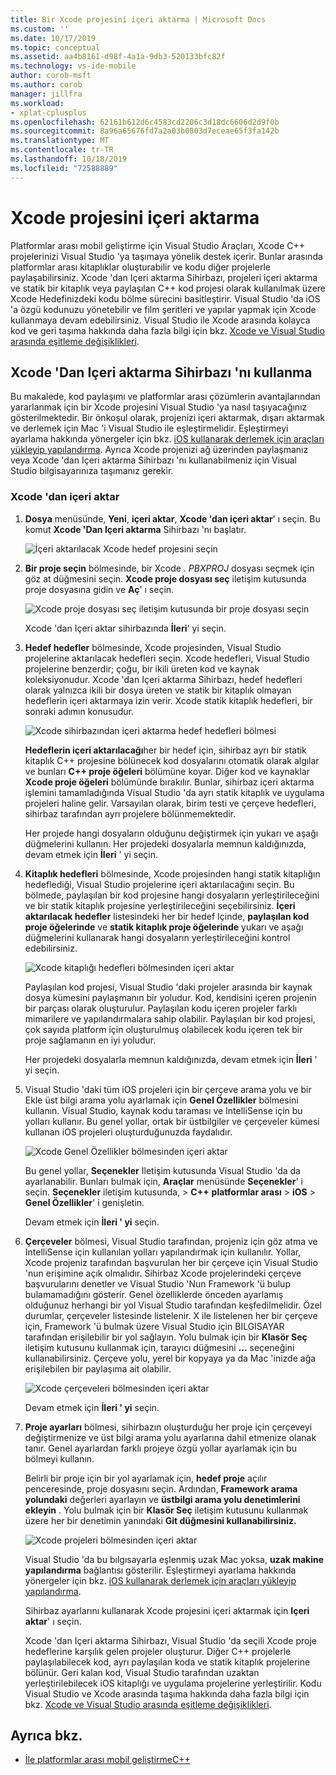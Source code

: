```yaml
---
title: Bir Xcode projesini içeri aktarma | Microsoft Docs
ms.custom: ''
ms.date: 10/17/2019
ms.topic: conceptual
ms.assetid: aa4b8161-d98f-4a1a-9db3-520133bfc82f
ms.technology: vs-ide-mobile
author: corob-msft
ms.author: corob
manager: jillfra
ms.workload:
- xplat-cplusplus
ms.openlocfilehash: 62161b612d6c4583cd2206c3d18dc6606d2d9f0b
ms.sourcegitcommit: 8a96a65676fd7a2a03b0803d7eceae65f3fa142b
ms.translationtype: MT
ms.contentlocale: tr-TR
ms.lasthandoff: 10/18/2019
ms.locfileid: "72588889"
---
```

# <a name="import-an-xcode-project"></a>Xcode projesini içeri aktarma

Platformlar arası mobil geliştirme için Visual Studio Araçları, Xcode C++ projelerinizi Visual Studio 'ya taşımaya yönelik destek içerir. Bunlar arasında platformlar arası kitaplıklar oluşturabilir ve kodu diğer projelerle paylaşabilirsiniz. Xcode 'dan Içeri aktarma Sihirbazı, projeleri içeri aktarma ve statik bir kitaplık veya paylaşılan C++ kod projesi olarak kullanılmak üzere Xcode Hedefinizdeki kodu bölme sürecini basitleştirir. Visual Studio 'da iOS 'a özgü kodunuzu yönetebilir ve film şeritleri ve yapılar yapmak için Xcode kullanmaya devam edebilirsiniz. Visual Studio ile Xcode arasında kolayca kod ve geri taşıma hakkında daha fazla bilgi için bkz. [Xcode ve Visual Studio arasında eşitleme değişiklikleri](sync-changes-between-xcode-and-visual-studio.md).

## <a name="use-the-import-from-xcode-wizard"></a>Xcode 'Dan Içeri aktarma Sihirbazı 'nı kullanma

Bu makalede, kod paylaşımı ve platformlar arası çözümlerin avantajlarından yararlanmak için bir Xcode projesini Visual Studio 'ya nasıl taşıyacağınız gösterilmektedir. Bir önkoşul olarak, projenizi içeri aktarmak, dışarı aktarmak ve derlemek için Mac 'i Visual Studio ile eşleştirmelidir. Eşleştirmeyi ayarlama hakkında yönergeler için bkz. [iOS kullanarak derlemek için araçları yükleyip yapılandırma](../cross-platform/install-and-configure-tools-to-build-using-ios.md). Ayrıca Xcode projenizi ağ üzerinden paylaşmanız veya Xcode 'dan Içeri aktarma Sihirbazı 'nı kullanabilmeniz için Visual Studio bilgisayarınıza taşımanız gerekir.

### <a name="import-from-xcode"></a>Xcode 'dan içeri aktar

1. **Dosya** menüsünde, **Yeni**, **içeri aktar**, **Xcode 'dan içeri aktar**' ı seçin. Bu komut **Xcode 'Dan Içeri aktarma** Sihirbazı 'nı başlatır.

   ![İçeri aktarılacak Xcode hedef projesini seçin](../cross-platform/media/cppmdd_u2_importxcode_choose.PNG "İçeri aktarılacak Xcode hedef projesini seçin")

1. **Bir proje seçin** bölmesinde, bir Xcode *. PBXPROJ* dosyası seçmek için göz at düğmesini seçin. **Xcode proje dosyası seç** iletişim kutusunda proje dosyasına gidin ve **Aç**' ı seçin.

   ![Xcode proje dosyası seç iletişim kutusunda bir proje dosyası seçin](../cross-platform/media/cppmdd_u2_importxcode_browse.PNG "Xcode proje dosyası seç iletişim kutusunda bir proje dosyası seçin")

   Xcode 'dan Içeri aktar sihirbazında **İleri**' yi seçin.

1. **Hedef hedefler** bölmesinde, Xcode projesinden, Visual Studio projelerine aktarılacak hedefleri seçin. Xcode hedefleri, Visual Studio projelerine benzerdir; çoğu, bir ikili üreten kod ve kaynak koleksiyonudur. Xcode 'dan Içeri aktarma Sihirbazı, hedef hedefleri olarak yalnızca ikili bir dosya üreten ve statik bir kitaplık olmayan hedeflerin içeri aktarmaya izin verir. Xcode statik kitaplık hedefleri, bir sonraki adımın konusudur.

   ![Xcode sihirbazından içeri aktarma hedef hedefleri bölmesi](../cross-platform/media/cppmdd_u2_importxcode_destination.jpg "Xcode sihirbazından içeri aktarma hedef hedefleri bölmesi")

   **Hedeflerin içeri aktarılacağı**her bir hedef için, sihirbaz ayrı bir statik kitaplık C++ projesine bölünecek kod dosyalarını otomatik olarak algılar ve bunları  **C++ proje öğeleri** bölümüne koyar. Diğer kod ve kaynaklar **Xcode proje öğeleri** bölümünde bırakılır. Bunlar, sihirbaz içeri aktarma işlemini tamamladığında Visual Studio 'da ayrı statik kitaplık ve uygulama projeleri haline gelir. Varsayılan olarak, birim testi ve çerçeve hedefleri, sihirbaz tarafından ayrı projelere bölünmemektedir.

   Her projede hangi dosyaların olduğunu değiştirmek için yukarı ve aşağı düğmelerini kullanın. Her projedeki dosyalarla memnun kaldığınızda, devam etmek için **İleri** ' yi seçin.

1. **Kitaplık hedefleri** bölmesinde, Xcode projesinden hangi statik kitaplığın hedeflediği, Visual Studio projelerine içeri aktarılacağını seçin. Bu bölmede, paylaşılan bir kod projesine hangi dosyaların yerleştirileceğini ve bir statik kitaplık projesine yerleştirileceğini seçebilirsiniz. **İçeri aktarılacak hedefler** listesindeki her bir hedef Içinde, **paylaşılan kod proje öğelerinde** ve **statik kitaplık proje öğelerinde** yukarı ve aşağı düğmelerini kullanarak hangi dosyaların yerleştirileceğini kontrol edebilirsiniz.

   ![Xcode kitaplığı hedefleri bölmesinden içeri aktar](../cross-platform/media/cppmdd_u2_importxcode_library.jpg "Xcode kitaplığı hedefleri bölmesinden içeri aktar")

   Paylaşılan kod projesi, Visual Studio 'daki projeler arasında bir kaynak dosya kümesini paylaşmanın bir yoludur. Kod, kendisini içeren projenin bir parçası olarak oluşturulur. Paylaşılan kodu içeren projeler farklı mimarilere ve yapılandırmalara sahip olabilir. Paylaşılan bir kod projesi, çok sayıda platform için oluşturulmuş olabilecek kodu içeren tek bir proje sağlamanın en iyi yoludur.

   Her projedeki dosyalarla memnun kaldığınızda, devam etmek için **İleri** ' yi seçin.

1. Visual Studio 'daki tüm iOS projeleri için bir çerçeve arama yolu ve bir Ekle üst bilgi arama yolu ayarlamak için **Genel Özellikler** bölmesini kullanın. Visual Studio, kaynak kodu taraması ve IntelliSense için bu yolları kullanır. Bu genel yollar, ortak bir üstbilgiler ve çerçeveler kümesi kullanan iOS projeleri oluşturduğunuzda faydalıdır.

   ![Xcode Genel Özellikler bölmesinden içeri aktar](../cross-platform/media/cppmdd_u2_importxcode_global.jpg "Xcode Genel Özellikler bölmesinden içeri aktar")

   Bu genel yollar, **Seçenekler** Iletişim kutusunda Visual Studio 'da da ayarlanabilir. Bunları bulmak için, **Araçlar** menüsünde **Seçenekler**' i seçin. **Seçenekler** iletişim kutusunda,  > **C++** **platformlar arası**  > **iOS**  > **Genel Özellikler**' i genişletin.

   Devam etmek için **İleri ' yi** seçin.

1. **Çerçeveler** bölmesi, Visual Studio tarafından, projeniz için göz atma ve IntelliSense için kullanılan yolları yapılandırmak için kullanılır. Yollar, Xcode projeniz tarafından başvurulan her bir çerçeve için Visual Studio 'nun erişimine açık olmalıdır. Sihirbaz Xcode projelerindeki çerçeve başvurularını denetler ve Visual Studio 'Nun Framework 'ü bulup bulamamadığını gösterir. Genel özelliklerde önceden ayarlamış olduğunuz herhangi bir yol Visual Studio tarafından keşfedilmelidir. Özel durumlar, çerçeveler listesinde listelenir. X ile listelenen her bir çerçeve için, Framework 'ü bulmak üzere Visual Studio için BILGISAYAR tarafından erişilebilir bir yol sağlayın. Yolu bulmak için bir **Klasör Seç** iletişim kutusunu kullanmak için, tarayıcı düğmesini **...** seçeneğini kullanabilirsiniz. Çerçeve yolu, yerel bir kopyaya ya da Mac 'inizde ağa erişilebilen bir paylaşıma ait olabilir.

   ![Xcode çerçeveleri bölmesinden içeri aktar](../cross-platform/media/cppmdd_u2_importxcode_frameworks.jpg "Xcode çerçeveleri bölmesinden içeri aktar")

   Devam etmek için **İleri ' yi** seçin.

1. **Proje ayarları** bölmesi, sihirbazın oluşturduğu her proje için çerçeveyi değiştirmenize ve üst bilgi arama yolu ayarlarına dahil etmenize olanak tanır. Genel ayarlardan farklı projeye özgü yollar ayarlamak için bu bölmeyi kullanın.

   Belirli bir proje için bir yol ayarlamak için, **hedef proje** açılır penceresinde, proje dosyasını seçin. Ardından, **Framework arama yolundaki** değerleri ayarlayın ve **üstbilgi arama yolu denetimlerini ekleyin** . Yolu bulmak için bir **Klasör Seç** iletişim kutusunu kullanmak üzere her bir denetimin yanındaki **Git düğmesini kullanabilirsiniz.**

   ![Xcode projeleri bölmesinden içeri aktar](../cross-platform/media/cppmdd_u2_importxcode_projects.jpg "Xcode projeleri bölmesinden içeri aktar")

   Visual Studio 'da bu bılgısayarla eşlenmiş uzak Mac yoksa, **uzak makine yapılandırma** bağlantısı gösterilir. Eşleştirmeyi ayarlama hakkında yönergeler için bkz. [iOS kullanarak derlemek için araçları yükleyip yapılandırma](../cross-platform/install-and-configure-tools-to-build-using-ios.md).

   Sihirbaz ayarlarını kullanarak Xcode projesini içeri aktarmak için **Içeri aktar**' ı seçin.

   Xcode 'dan Içeri aktarma Sihirbazı, Visual Studio 'da seçili Xcode proje hedeflerine karşılık gelen projeler oluşturur. Diğer C++ projelerle paylaşılabilecek kod, ayrı paylaşılan koda ve statik kitaplık projelerine bölünür. Geri kalan kod, Visual Studio tarafından uzaktan yerleştirilebilecek iOS kitaplığı ve uygulama projelerine yerleştirilir. Kodu Visual Studio ve Xcode arasında taşıma hakkında daha fazla bilgi için bkz. [Xcode ve Visual Studio arasında eşitleme değişiklikleri](../cross-platform/sync-changes-between-xcode-and-visual-studio.md).

## <a name="see-also"></a>Ayrıca bkz.

- [İle platformlar arası mobil geliştirmeC++](../cross-platform/install-visual-cpp-for-cross-platform-mobile-development.md)
